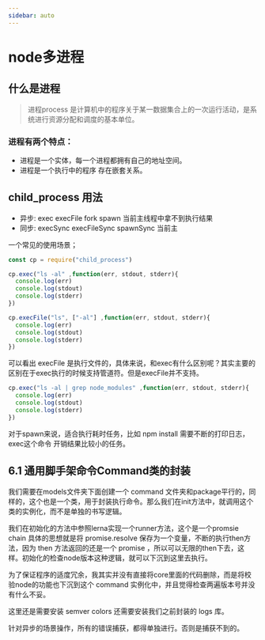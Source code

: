 ```yaml
---
sidebar: auto
---
```

# node多进程

## 什么是进程

> 进程process 是计算机中的程序关于某一数据集合上的一次运行活动，是系统进行资源分配和调度的基本单位。

### 进程有两个特点：
- 进程是一个实体，每一个进程都拥有自己的地址空间。
- 进程是一个执行中的程序 存在嵌套关系。

## child_process 用法
- 异步: exec execFile fork spawn 当前主线程中拿不到执行结果
- 同步: execSync execFileSync spawnSync 当前主

一个常见的使用场景；
```js
const cp = require("child_process")

cp.exec("ls -al" ,function(err, stdout, stderr){
  console.log(err)
  console.log(stdout)
  console.log(stderr)
})

cp.execFile("ls", ["-al"] ,function(err, stdout, stderr){
  console.log(err)
  console.log(stdout)
  console.log(stderr)
})
```
可以看出 execFile 是执行文件的，具体来说，和exec有什么区别呢？其实主要的区别在于exec执行的时候支持管道符。但是execFile并不支持。

```js
cp.exec("ls -al | grep node_modules" ,function(err, stdout, stderr){
  console.log(err)
  console.log(stdout)
  console.log(stderr)
})
```

对于spawn来说，适合执行耗时任务，比如 npm install 需要不断的打印日志， exec这个命令 开销结果比较小的任务。


## 6.1 通用脚手架命令Command类的封装

我们需要在models文件夹下面创建一个 command 文件夹和package平行的，同样的，这个也是一个类，用于封装执行命令。那么我们在init方法中，就调用这个类的实例化，而不是单独的书写逻辑。

我们在初始化的方法中参照lerna实现一个runner方法，这个是一个promsie chain 具体的思想就是将 promise.resolve 保存为一个变量，不断的执行then方法，因为 then 方法返回的还是一个 promise ，所以可以无限的then下去，这样。初始化的检查node版本这种逻辑，就可以下沉到这里去执行。

为了保证程序的适度冗余，我其实并没有直接将core里面的代码删除，而是将校验node的功能也下沉到这个 command 实例化中，并且觉得检查两遍版本号并没有什么不妥。

这里还是需要安装 semver colors 还需要安装我们之前封装的 logs 库。

针对异步的场景操作，所有的错误捕获，都得单独进行。否则是捕获不到的。














